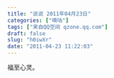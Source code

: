 ```yaml
---
title: "说说 2011年04月23日"
categories: ["嘀咕"]
tags: ["来自QQ空间 qzone.qq.com"]
draft: false
slug: "h0iwXr"
date: "2011-04-23 11:22:03"
---
```


福至心灵。
